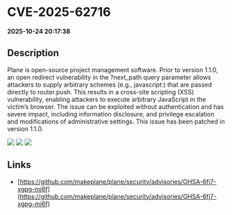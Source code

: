 # CVE-2025-62716

**2025-10-24 20:17:38**

## Description
Plane is open-source project management software. Prior to version 1.1.0, an open redirect vulnerability in the ?next_path query parameter allows attackers to supply arbitrary schemes (e.g., javascript:) that are passed directly to router.push. This results in a cross-site scripting (XSS) vulnerability, enabling attackers to execute arbitrary JavaScript in the victim’s browser. The issue can be exploited without authentication and has severe impact, including information disclosure, and privilege escalation and modifications of administrative settings. This issue has been patched in version 1.1.0.

![](https://img.shields.io/static/v1?label=Score&message=8.1&color=red)
![](https://img.shields.io/static/v1?label=Severity&message=HIGH&color=red)
![](https://img.shields.io/static/v1?label=CWE&message=XSS&color=green)

## Links
- [https://github.com/makeplane/plane/security/advisories/GHSA-6fj7-xgpg-mj6f](https://github.com/makeplane/plane/security/advisories/GHSA-6fj7-xgpg-mj6f)
